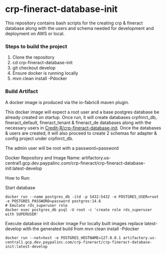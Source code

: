# crp-fineract-database-init
This repository contains bash scripts for the creating crp & fineract database along with the users and schema needed for development and deployment on AWS or local.

### Steps to build the project
1. Clone the repository
2. cd crp-fineract-database-init
3. git checkout develop
4. Ensure docker is running locally
5. mvn clean install -Pdocker

### Build Artifact
A docker image is produced via the io-fabric8 maven plugin.

This docker image will expect a root user and a base postgres database be already created on startup. 
Once run, it will create databases crpfnrct_db, fineract_default, fineract_tenant & fineract_de databases along with the necessary users in [Credit-R/crp-fineract-database-init](https://github.paypal.com/Credit-R/crp-fineract-database/tree/develop/src/main/resources).
Once the databases & users are created, it will also proceed to create 2 schemas for adapter & config project under crpfnrct_db.

The admin user will be root with a password=password

Docker Repository and Image Name: artifactory.us-central1.gcp.dev.paypalinc.com/crp-fineract/crp-fineract-database-init:latest-develop

How to Run:

Start database
```
docker run --name postgres_db -itd -p 5432:5432 -e POSTGRES_USER=root -e POSTGRES_PASSWORD=password postgres:14.6
# Emulate rds_superuser role
docker exec postgres_db psql -U root -c 'create role rds_superuser with SUPERUSER'
```

Execute database init docker image
For locally built images replace latest-develop with the generated build from mvn clean install -Pdocker
```
docker run --net=host -e POSTGRES_HOSTNAME=127.0.0.1 artifactory.us-central1.gcp.dev.paypalinc.com/crp-fineract/crp-fineract-database-init:latest-develop
```
